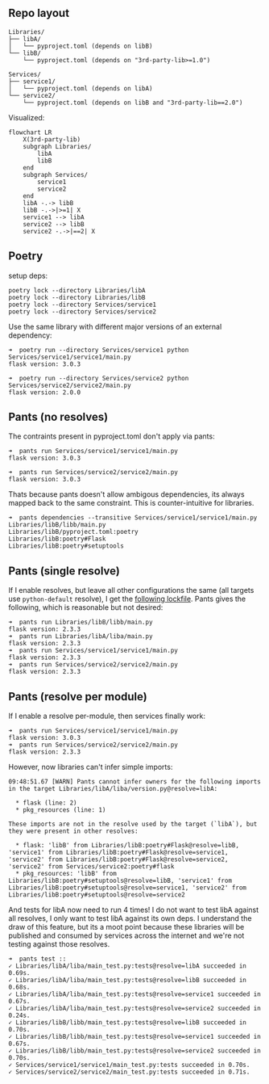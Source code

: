 ## Repo layout
```
Libraries/
├── libA/
│   └── pyproject.toml (depends on libB)
└── libB/
    └── pyproject.toml (depends on "3rd-party-lib>=1.0")

Services/
├── service1/
│   └── pyproject.toml (depends on libA)
└── service2/
    └── pyproject.toml (depends on libB and "3rd-party-lib==2.0")
```

Visualized:
```mermaid
flowchart LR
    X(3rd-party-lib)
    subgraph Libraries/
        libA
        libB
    end
    subgraph Services/
        service1
        service2
    end
    libA -.-> libB
    libB -.->|>=1| X
    service1 --> libA
    service2 --> libB
    service2 -.->|==2| X

```

## Poetry
setup deps:
```shell
poetry lock --directory Libraries/libA
poetry lock --directory Libraries/libB
poetry lock --directory Services/service1
poetry lock --directory Services/service2
```

Use the same library with different major versions of an external dependency:
```
➜  poetry run --directory Services/service1 python Services/service1/service1/main.py
flask version: 3.0.3

➜  poetry run --directory Services/service2 python Services/service2/service2/main.py
flask version: 2.0.0
```

## Pants (no resolves)
The contraints present in pyproject.toml don't apply via pants:
```
➜  pants run Services/service1/service1/main.py                      
flask version: 3.0.3

➜  pants run Services/service2/service2/main.py
flask version: 3.0.3
```
Thats because pants doesn't allow ambigous dependencies, its always mapped back to the same constraint. This is counter-intuitive for libraries.
```
➜  pants dependencies --transitive Services/service1/service1/main.py
Libraries/libB/libb/main.py
Libraries/libB/pyproject.toml:poetry
Libraries/libB:poetry#Flask
Libraries/libB:poetry#setuptools
```

## Pants (single resolve)
If I enable resolves, but leave all other configurations the same (all targets use `python-default` resolve), I get the [following lockfile](https://github.com/jasondamour/pants-vs-poetry/blob/main/3rdparty/python/default.lock). Pants gives the following, which is reasonable but not desired:
```
➜  pants run Libraries/libB/libb/main.py
flask version: 2.3.3
➜  pants run Libraries/libA/liba/main.py
flask version: 2.3.3
➜  pants run Services/service1/service1/main.py                 
flask version: 2.3.3
➜  pants run Services/service2/service2/main.py                 
flask version: 2.3.3
```

## Pants (resolve per module)
If I enable a resolve per-module, then services finally work:
```
➜  pants run Services/service1/service1/main.py
flask version: 3.0.3
➜  pants run Services/service2/service2/main.py
flask version: 2.3.3
```

However, now libraries can't infer simple imports:
```
09:48:51.67 [WARN] Pants cannot infer owners for the following imports in the target Libraries/libA/liba/version.py@resolve=libA:

  * flask (line: 2)
  * pkg_resources (line: 1)

These imports are not in the resolve used by the target (`libA`), but they were present in other resolves:

  * flask: 'libB' from Libraries/libB:poetry#Flask@resolve=libB, 'service1' from Libraries/libB:poetry#Flask@resolve=service1, 'service2' from Libraries/libB:poetry#Flask@resolve=service2, 'service2' from Services/service2:poetry#flask
  * pkg_resources: 'libB' from Libraries/libB:poetry#setuptools@resolve=libB, 'service1' from Libraries/libB:poetry#setuptools@resolve=service1, 'service2' from Libraries/libB:poetry#setuptools@resolve=service2
```

And tests for libA now need to run 4 times! I do not want to test libA against all resolves, I only want to test libA against its own deps. I understand the draw of this feature, but its a moot point because these libraries will be published and consumed by services across the internet and we're not testing against those resolves.
```
➜  pants test ::           
✓ Libraries/libA/liba/main_test.py:tests@resolve=libA succeeded in 0.69s.
✓ Libraries/libA/liba/main_test.py:tests@resolve=libB succeeded in 0.68s.
✓ Libraries/libA/liba/main_test.py:tests@resolve=service1 succeeded in 0.67s.
✓ Libraries/libA/liba/main_test.py:tests@resolve=service2 succeeded in 0.24s.
✓ Libraries/libB/libb/main_test.py:tests@resolve=libB succeeded in 0.70s.
✓ Libraries/libB/libb/main_test.py:tests@resolve=service1 succeeded in 0.67s.
✓ Libraries/libB/libb/main_test.py:tests@resolve=service2 succeeded in 0.70s.
✓ Services/service1/service1/main_test.py:tests succeeded in 0.70s.
✓ Services/service2/service2/main_test.py:tests succeeded in 0.71s.
```
